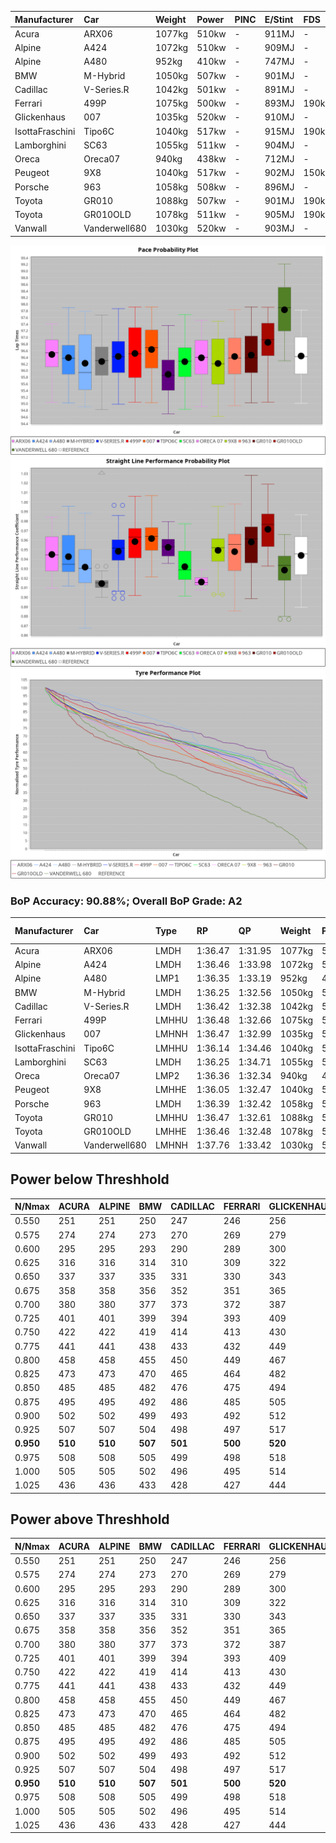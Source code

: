 |Manufacturer|Car|Weight|Power|PINC|E/Stint|FDS|
|:-|:-|:-|:-|:-|:-|:-|
|Acura|ARX06|1077kg|510kw|-|911MJ|-|
|Alpine|A424|1072kg|510kw|-|909MJ|-|
|Alpine|A480|952kg|410kw|-|747MJ|-|
|BMW|M-Hybrid|1050kg|507kw|-|901MJ|-|
|Cadillac|V-Series.R|1042kg|501kw|-|891MJ|-|
|Ferrari|499P|1075kg|500kw|-|893MJ|190kph|
|Glickenhaus|007|1035kg|520kw|-|910MJ|-|
|IsottaFraschini|Tipo6C|1040kg|517kw|-|915MJ|190kph|
|Lamborghini|SC63|1055kg|511kw|-|904MJ|-|
|Oreca|Oreca07|940kg|438kw|-|712MJ|-|
|Peugeot|9X8|1040kg|517kw|-|902MJ|150kph|
|Porsche|963|1058kg|508kw|-|896MJ|-|
|Toyota|GR010|1088kg|507kw|-|901MJ|190kph|
|Toyota|GR010OLD|1078kg|511kw|-|905MJ|190kph|
|Vanwall|Vanderwell680|1030kg|520kw|-|903MJ|-|

![PACECHART](./IMG/ACOMETHOD.png)
![STRAIGHTLINEPERFORMANCECHART](./IMG/ACOMETHOD_sp.png)
![TYREPERFORMANCECHART](./IMG/ACOMETHOD_tw.png)

### BoP Accuracy: 90.88%; Overall BoP Grade: A2
|Manufacturer|Car|Type|RP|QP|Weight|Power¹|Threshhold|PINC|Power²|E/Stint|AVG Vmax|FDS|RDLC|L/Stint|BOP-Grade|ModelAccuracy|ModelPoints|Match%|
|:-|:-|:-|:-|:-|:-|:-|:-|:-|:-|:-|:-|:-|:-|:-|:-|:-|:-|:-|
|Acura|ARX06|LMDH|1:36.47|1:31.95|1077kg|510kw|210.0kph|-|510kw|911MJ|292.19kph|-|0.98|37|+B2|100.00%|995|81.22%|
|Alpine|A424|LMDH|1:36.46|1:33.98|1072kg|510kw|210.0kph|-|510kw|909MJ|292.00kph|-|0.99|37|~A1|80.53%|517|98.70%|
|Alpine|A480|LMP1|1:36.35|1:33.19|952kg|410kw|210.0kph|-|410kw|747MJ|287.91kph|-|0.97|35|~A1|59.62%|840|100.00%|
|BMW|M-Hybrid|LMDH|1:36.25|1:32.56|1050kg|507kw|210.0kph|-|507kw|901MJ|289.20kph|-|1.02|37|-A2|98.60%|1690|91.18%|
|Cadillac|V-Series.R|LMDH|1:36.42|1:32.38|1042kg|501kw|210.0kph|-|501kw|891MJ|292.80kph|-|1.02|37|~A1|88.58%|2033|100.00%|
|Ferrari|499P|LMHHU|1:36.48|1:32.66|1075kg|500kw|210.0kph|-|500kw|893MJ|293.62kph|190kph|1.02|37|~A1|84.67%|2303|100.00%|
|Glickenhaus|007|LMHNH|1:36.47|1:32.99|1035kg|520kw|210.0kph|-|520kw|910MJ|296.98kph|-|0.96|37|~A1|96.64%|1639|100.00%|
|IsottaFraschini|Tipo6C|LMHHU|1:36.14|1:34.46|1040kg|517kw|210.0kph|-|517kw|915MJ|295.13kph|190kph|1.06|37|+B1|66.67%|96|89.25%|
|Lamborghini|SC63|LMDH|1:36.25|1:34.71|1055kg|511kw|210.0kph|-|511kw|904MJ|291.02kph|-|1.04|37|+B1|96.77%|419|89.87%|
|Oreca|Oreca07|LMP2|1:36.36|1:32.34|940kg|438kw|210.0kph|-|438kw|712MJ|289.43kph|-|0.95|34|+B2|100.00%|2206|83.53%|
|Peugeot|9X8|LMHHE|1:36.05|1:32.47|1040kg|517kw|210.0kph|-|517kw|902MJ|293.87kph|150kph|1.02|37|-B1|87.16%|2572|85.96%|
|Porsche|963|LMDH|1:36.39|1:32.42|1058kg|508kw|210.0kph|-|508kw|896MJ|293.16kph|-|1.00|37|~A1|93.05%|5740|100.00%|
|Toyota|GR010|LMHHU|1:36.47|1:32.61|1088kg|507kw|210.0kph|-|507kw|901MJ|293.62kph|190kph|1.01|37|~A1|90.17%|3255|100.00%|
|Toyota|GR010OLD|LMHHE|1:36.46|1:32.48|1078kg|511kw|210.0kph|-|511kw|905MJ|296.29kph|190kph|1.02|37|~A1|85.24%|1322|100.00%|
|Vanwall|Vanderwell680|LMHNH|1:37.76|1:33.42|1030kg|520kw|210.0kph|-|520kw|903MJ|291.25kph|-|1.01|37|+Ω1|91.33%|611|43.54%|

## Power below Threshhold
|N/Nmax|ACURA|ALPINE|BMW|CADILLAC|FERRARI|GLICKENHAUS|ISOTTAFRASCHINI|LAMBORGHINI|ORECA|PEUGEOT|PORSCHE|TOYOTA|TOYOTA|VANWALL|​|RPM|A480|
|:-|:-|:-|:-|:-|:-|:-|:-|:-|:-|:-|:-|:-|:-|:-|:-|:-|:-|
|0.550|251|251|250|247|246|256|255|252|216|255|250|250|252|256|​|--|-|
|0.575|274|274|273|270|269|279|278|275|235|278|273|273|275|279|​|--|-|
|0.600|295|295|293|290|289|300|298|295|253|298|293|293|295|300|​|--|-|
|0.625|316|316|314|310|309|322|320|316|271|320|314|314|316|322|​|--|-|
|0.650|337|337|335|331|330|343|341|337|289|341|335|335|337|343|​|--|-|
|0.675|358|358|356|352|351|365|363|359|308|363|357|356|359|365|​|--|-|
|0.700|380|380|377|373|372|387|385|380|326|385|378|377|380|387|​|--|-|
|0.725|401|401|399|394|393|409|407|402|344|407|399|399|402|409|​|--|-|
|0.750|422|422|419|414|413|430|427|422|362|427|420|419|422|430|​|--|-|
|0.775|441|441|438|433|432|449|446|441|378|446|439|438|441|449|​|5000|241|
|0.800|458|458|455|450|449|467|464|459|393|464|456|455|459|467|​|5500|284|
|0.825|473|473|470|465|464|482|479|474|406|479|471|470|474|482|​|6000|318|
|0.850|485|485|482|476|475|494|491|485|417|491|483|482|485|494|​|6500|359|
|0.875|495|495|492|486|485|505|502|496|425|502|493|492|496|505|​|7000|401|
|0.900|502|502|499|493|492|512|509|503|431|509|500|499|503|512|​|7500|411|
|0.925|507|507|504|498|497|517|514|508|435|514|505|504|508|517|​|8000|407|
|**0.950**|**510**|**510**|**507**|**501**|**500**|**520**|**517**|**511**|**438**|**517**|**508**|**507**|**511**|**520**|**​**|**8500**|**410**|
|0.975|508|508|505|499|498|518|515|509|437|515|506|505|509|518|​|9000|205|
|1.000|505|505|502|496|495|514|511|505|433|511|503|502|505|514|​|--|-|
|1.025|436|436|433|428|427|444|441|436|374|441|434|433|436|444|​|--|-|

## Power above Threshhold
|N/Nmax|ACURA|ALPINE|BMW|CADILLAC|FERRARI|GLICKENHAUS|ISOTTAFRASCHINI|LAMBORGHINI|ORECA|PEUGEOT|PORSCHE|TOYOTA|TOYOTA|VANWALL|​|RPM|A480|
|:-|:-|:-|:-|:-|:-|:-|:-|:-|:-|:-|:-|:-|:-|:-|:-|:-|:-|
|0.550|251|251|250|247|246|256|255|252|216|255|250|250|252|256|​|--|-|
|0.575|274|274|273|270|269|279|278|275|235|278|273|273|275|279|​|--|-|
|0.600|295|295|293|290|289|300|298|295|253|298|293|293|295|300|​|--|-|
|0.625|316|316|314|310|309|322|320|316|271|320|314|314|316|322|​|--|-|
|0.650|337|337|335|331|330|343|341|337|289|341|335|335|337|343|​|--|-|
|0.675|358|358|356|352|351|365|363|359|308|363|357|356|359|365|​|--|-|
|0.700|380|380|377|373|372|387|385|380|326|385|378|377|380|387|​|--|-|
|0.725|401|401|399|394|393|409|407|402|344|407|399|399|402|409|​|--|-|
|0.750|422|422|419|414|413|430|427|422|362|427|420|419|422|430|​|--|-|
|0.775|441|441|438|433|432|449|446|441|378|446|439|438|441|449|​|5000|241|
|0.800|458|458|455|450|449|467|464|459|393|464|456|455|459|467|​|5500|284|
|0.825|473|473|470|465|464|482|479|474|406|479|471|470|474|482|​|6000|318|
|0.850|485|485|482|476|475|494|491|485|417|491|483|482|485|494|​|6500|359|
|0.875|495|495|492|486|485|505|502|496|425|502|493|492|496|505|​|7000|401|
|0.900|502|502|499|493|492|512|509|503|431|509|500|499|503|512|​|7500|411|
|0.925|507|507|504|498|497|517|514|508|435|514|505|504|508|517|​|8000|407|
|**0.950**|**510**|**510**|**507**|**501**|**500**|**520**|**517**|**511**|**438**|**517**|**508**|**507**|**511**|**520**|**​**|**8500**|**410**|
|0.975|508|508|505|499|498|518|515|509|437|515|506|505|509|518|​|9000|205|
|1.000|505|505|502|496|495|514|511|505|433|511|503|502|505|514|​|--|-|
|1.025|436|436|433|428|427|444|441|436|374|441|434|433|436|444|​|--|-|
